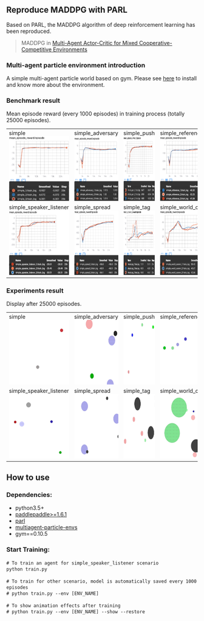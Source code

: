 ## Reproduce MADDPG with PARL
Based on PARL, the MADDPG algorithm of deep reinforcement learning has been reproduced.

> MADDPG in 
[ Multi-Agent Actor-Critic for Mixed Cooperative-Competitive Environments](https://arxiv.org/abs/1706.02275)

### Multi-agent particle environment introduction
A simple multi-agent particle world based on gym. Please see [here](https://github.com/openai/multiagent-particle-envs) to install and know more about the environment.

### Benchmark result
Mean episode reward (every 1000 episodes) in training process (totally 25000 episodes).

<table>
<tr>
<td>
simple<br>
<img src=".benchmark/MADDPG_simple.png"                  width = "170" height = "170" alt="MADDPG_simple"/>
</td>
<td>
simple_adversary<br>
<img src=".benchmark/MADDPG_simple_adversary.png"        width = "170" height = "170" alt="MADDPG_simple_adversary"/>
</td>
<td>
simple_push<br>
<img src=".benchmark/MADDPG_simple_push.png"             width = "170" height = "170" alt="MADDPG_simple_push"/>
</td>
<td>
simple_reference<br>
<img src=".benchmark/MADDPG_simple_reference.png"        width = "170" height = "170" alt="MADDPG_simple_reference"/>
</td>
</tr>
<tr>
<td>
simple_speaker_listener<br>
<img src=".benchmark/MADDPG_simple_speaker_listener.png" width = "170" height = "170" alt="MADDPG_simple_speaker_listener"/>
</td>
<td>
simple_spread<br>
<img src=".benchmark/MADDPG_simple_spread.png"           width = "170" height = "170" alt="MADDPG_simple_spread"/>
</td>
<td>
simple_tag<br>
<img src=".benchmark/MADDPG_simple_tag.png"              width = "170" height = "170" alt="MADDPG_simple_tag"/>
</td>
<td>
simple_world_comm<br>
<img src=".benchmark/MADDPG_simple_world_comm.png"       width = "170" height = "170" alt="MADDPG_simple_world_comm"/>
</td>
</tr>
</table>

### Experiments result
Display after 25000 episodes.

<table>
<tr>
<td>
simple<br>
<img src=".benchmark/MADDPG_simple.gif"                  width = "170" height = "170" alt="MADDPG_simple"/>
</td>
<td>
simple_adversary<br>
<img src=".benchmark/MADDPG_simple_adversary.gif"        width = "170" height = "170" alt="MADDPG_simple_adversary"/>
</td>
<td>
simple_push<br>
<img src=".benchmark/MADDPG_simple_push.gif"             width = "170" height = "170" alt="MADDPG_simple_push"/>
</td>
<td>
simple_reference<br>
<img src=".benchmark/MADDPG_simple_reference.gif"        width = "170" height = "170" alt="MADDPG_simple_reference"/>
</td>
</tr>
<tr>
<td>
simple_speaker_listener<br>
<img src=".benchmark/MADDPG_simple_speaker_listener.gif" width = "170" height = "170" alt="MADDPG_simple_speaker_listener"/>
</td>
<td>
simple_spread<br>
<img src=".benchmark/MADDPG_simple_spread.gif"           width = "170" height = "170" alt="MADDPG_simple_spread"/>
</td>
<td>
simple_tag<br>
<img src=".benchmark/MADDPG_simple_tag.gif"              width = "170" height = "170" alt="MADDPG_simple_tag"/>
</td>
<td>
simple_world_comm<br>
<img src=".benchmark/MADDPG_simple_world_comm.gif"       width = "170" height = "170" alt="MADDPG_simple_world_comm"/>
</td>
</tr>
</table>


## How to use
### Dependencies:
+ python3.5+
+ [paddlepaddle>=1.6.1](https://github.com/PaddlePaddle/Paddle)
+ [parl](https://github.com/PaddlePaddle/PARL)
+ [multiagent-particle-envs](https://github.com/openai/multiagent-particle-envs)
+ gym==0.10.5

### Start Training:
```
# To train an agent for simple_speaker_listener scenario
python train.py

# To train for other scenario, model is automatically saved every 1000 episodes
# python train.py --env [ENV_NAME]

# To show animation effects after training
# python train.py --env [ENV_NAME] --show --restore
